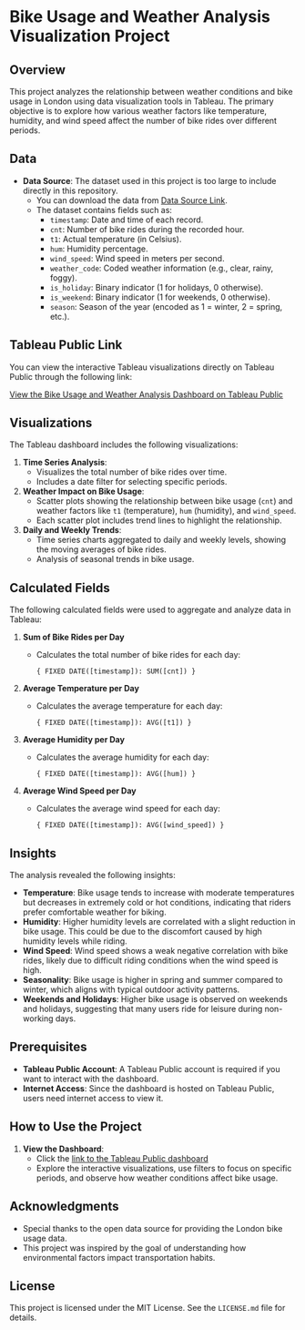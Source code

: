 # Bike Usage and Weather Analysis Visualization Project

## Overview
This project analyzes the relationship between weather conditions and bike usage in London using data visualization tools in Tableau. The primary objective is to explore how various weather factors like temperature, humidity, and wind speed affect the number of bike rides over different periods.

## Data
- **Data Source**: The dataset used in this project is too large to include directly in this repository.
  - You can download the data from [Data Source Link](https://www.kaggle.com/datasets/hmavrodiev/london-bike-sharing-dataset?resource=download).
  - The dataset contains fields such as:
    - `timestamp`: Date and time of each record.
    - `cnt`: Number of bike rides during the recorded hour.
    - `t1`: Actual temperature (in Celsius).
    - `hum`: Humidity percentage.
    - `wind_speed`: Wind speed in meters per second.
    - `weather_code`: Coded weather information (e.g., clear, rainy, foggy).
    - `is_holiday`: Binary indicator (1 for holidays, 0 otherwise).
    - `is_weekend`: Binary indicator (1 for weekends, 0 otherwise).
    - `season`: Season of the year (encoded as 1 = winter, 2 = spring, etc.).

## Tableau Public Link
You can view the interactive Tableau visualizations directly on Tableau Public through the following link:

[View the Bike Usage and Weather Analysis Dashboard on Tableau Public](https://public.tableau.com/your_dashboard_link_here)

## Visualizations
The Tableau dashboard includes the following visualizations:
1. **Time Series Analysis**:
   - Visualizes the total number of bike rides over time.
   - Includes a date filter for selecting specific periods.
2. **Weather Impact on Bike Usage**:
   - Scatter plots showing the relationship between bike usage (`cnt`) and weather factors like `t1` (temperature), `hum` (humidity), and `wind_speed`.
   - Each scatter plot includes trend lines to highlight the relationship.
3. **Daily and Weekly Trends**:
   - Time series charts aggregated to daily and weekly levels, showing the moving averages of bike rides.
   - Analysis of seasonal trends in bike usage.

## Calculated Fields
The following calculated fields were used to aggregate and analyze data in Tableau:

1. **Sum of Bike Rides per Day**
   - Calculates the total number of bike rides for each day:
     ```tableau
     { FIXED DATE([timestamp]): SUM([cnt]) }
     ```

2. **Average Temperature per Day**
   - Calculates the average temperature for each day:
     ```tableau
     { FIXED DATE([timestamp]): AVG([t1]) }
     ```

3. **Average Humidity per Day**
   - Calculates the average humidity for each day:
     ```tableau
     { FIXED DATE([timestamp]): AVG([hum]) }
     ```

4. **Average Wind Speed per Day**
   - Calculates the average wind speed for each day:
     ```tableau
     { FIXED DATE([timestamp]): AVG([wind_speed]) }
     ```

## Insights
The analysis revealed the following insights:
- **Temperature**: Bike usage tends to increase with moderate temperatures but decreases in extremely cold or hot conditions, indicating that riders prefer comfortable weather for biking.
- **Humidity**: Higher humidity levels are correlated with a slight reduction in bike usage. This could be due to the discomfort caused by high humidity levels while riding.
- **Wind Speed**: Wind speed shows a weak negative correlation with bike rides, likely due to difficult riding conditions when the wind speed is high.
- **Seasonality**: Bike usage is higher in spring and summer compared to winter, which aligns with typical outdoor activity patterns.
- **Weekends and Holidays**: Higher bike usage is observed on weekends and holidays, suggesting that many users ride for leisure during non-working days.

## Prerequisites
- **Tableau Public Account**: A Tableau Public account is required if you want to interact with the dashboard.
- **Internet Access**: Since the dashboard is hosted on Tableau Public, users need internet access to view it.

## How to Use the Project
1. **View the Dashboard**:
   - Click the [link to the Tableau Public dashboard](https://public.tableau.com/shared/9K6PCNN56?:display_count=n&:origin=viz_share_link)
   - Explore the interactive visualizations, use filters to focus on specific periods, and observe how weather conditions affect bike usage.

## Acknowledgments
- Special thanks to the open data source for providing the London bike usage data.
- This project was inspired by the goal of understanding how environmental factors impact transportation habits.

## License
This project is licensed under the MIT License. See the `LICENSE.md` file for details.
